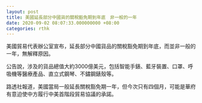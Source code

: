 ```yaml
---
layout: post
title: 美國延長部分中國貨的關稅豁免期到年底　非一般的一年
date: 2020-09-02 08:07:33.000000000 +08:00
categories: rthk
---
```


美國貿易代表辦公室宣布，延長部分中國貨品的關稅豁免期到年底，而並非一般的一年，無解釋原因。

公告說，涉及的貨品總值大約3000億美元，包括智能手錶、藍牙裝置、口罩、呼吸機等醫療產品、直立式鋼琴、不鏽鋼錶殼等。

路透社報道，美國當局一般延長關稅豁免期一年，但今次只有四個月，可能是華府有意迫使中方履行中美首階段貿易協議的承諾。
